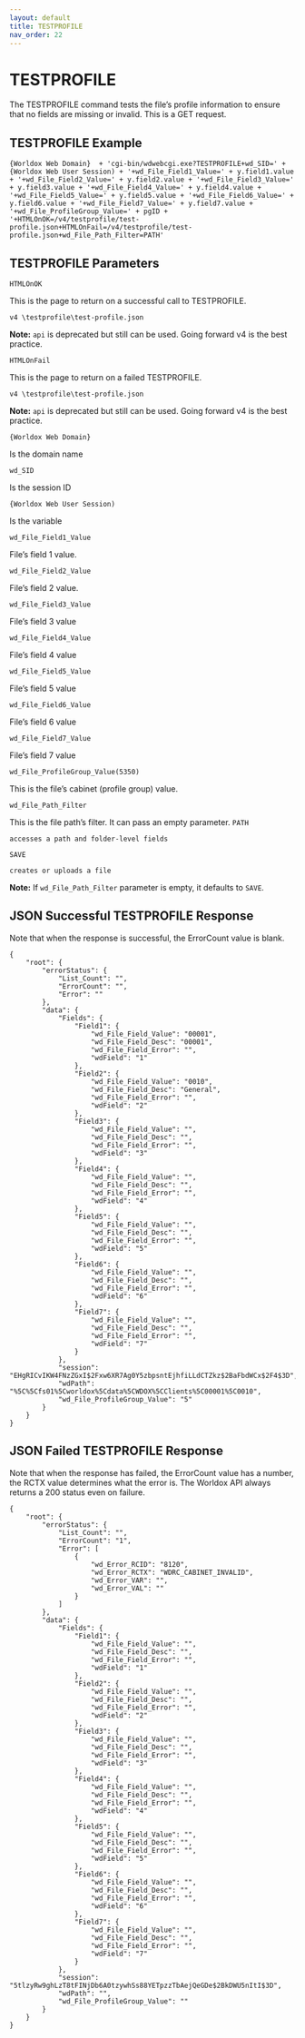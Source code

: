 ```yaml
---
layout: default
title: TESTPROFILE
nav_order: 22
---
```


# TESTPROFILE

The TESTPROFILE command tests the file’s profile information to ensure that no fields are missing or invalid. This is a GET request.

## TESTPROFILE Example
`{Worldox Web Domain}  + 'cgi-bin/wdwebcgi.exe?TESTPROFILE+wd_SID=' + {Worldox Web User Session) + '+wd_File_Field1_Value=' + y.field1.value + '+wd_File_Field2_Value=' + y.field2.value + '+wd_File_Field3_Value=' + y.field3.value + '+wd_File_Field4_Value=' + y.field4.value + '+wd_File_Field5_Value=' + y.field5.value + '+wd_File_Field6_Value=' + y.field6.value + '+wd_File_Field7_Value=' + y.field7.value + '+wd_File_ProfileGroup_Value=' + pgID + '+HTMLOnOK=/v4/testprofile/test-profile.json+HTMLOnFail=/v4/testprofile/test-profile.json+wd_File_Path_Filter=PATH'`

## TESTPROFILE Parameters

`HTMLOnOK`

This is the page to return on a successful call to TESTPROFILE.

`v4 \testprofile\test-profile.json`

**Note:** `api` is deprecated but still can be used. Going forward v4 is the best practice.

`HTMLOnFail`

This is the page to return on a failed TESTPROFILE.

`v4 \testprofile\test-profile.json`

**Note:** `api` is deprecated but still can be used. Going forward v4 is the best practice.

`{Worldox Web Domain}`

Is the domain name

`wd_SID`

Is the session ID

`{Worldox Web User Session)`

Is the variable

`wd_File_Field1_Value`

File’s field 1 value.

`wd_File_Field2_Value`

File’s field 2 value.

`wd_File_Field3_Value`

File’s field 3 value

`wd_File_Field4_Value`

File’s field 4 value

`wd_File_Field5_Value`

File’s field 5 value

`wd_File_Field6_Value`

File’s field 6 value

`wd_File_Field7_Value`

File’s field 7 value

`wd_File_ProfileGroup_Value(5350)`

This is the file’s cabinet (profile group) value.

`wd_File_Path_Filter`

This is the file path’s filter. It can pass an empty parameter.
`PATH`
		
	accesses a path and folder-level fields
`SAVE`

	creates or uploads a file

**Note:** If `wd_File_Path_Filter` parameter is empty, it defaults to `SAVE`.

## JSON Successful TESTPROFILE Response

Note that when the response is successful, the ErrorCount value is blank. 

```
{
    "root": {
        "errorStatus": {
            "List_Count": "",
            "ErrorCount": "",
            "Error": ""
        },
        "data": {
            "Fields": {
                "Field1": {
                    "wd_File_Field_Value": "00001",
                    "wd_File_Field_Desc": "00001",
                    "wd_File_Field_Error": "",
                    "wdField": "1"
                },
                "Field2": {
                    "wd_File_Field_Value": "0010",
                    "wd_File_Field_Desc": "General",
                    "wd_File_Field_Error": "",
                    "wdField": "2"
                },
                "Field3": {
                    "wd_File_Field_Value": "",
                    "wd_File_Field_Desc": "",
                    "wd_File_Field_Error": "",
                    "wdField": "3"
                },
                "Field4": {
                    "wd_File_Field_Value": "",
                    "wd_File_Field_Desc": "",
                    "wd_File_Field_Error": "",
                    "wdField": "4"
                },
                "Field5": {
                    "wd_File_Field_Value": "",
                    "wd_File_Field_Desc": "",
                    "wd_File_Field_Error": "",
                    "wdField": "5"
                },
                "Field6": {
                    "wd_File_Field_Value": "",
                    "wd_File_Field_Desc": "",
                    "wd_File_Field_Error": "",
                    "wdField": "6"
                },
                "Field7": {
                    "wd_File_Field_Value": "",
                    "wd_File_Field_Desc": "",
                    "wd_File_Field_Error": "",
                    "wdField": "7"
                }
            },
            "session": "EHgRICvIKW4FNzZGxI$2Fxw6XR7Ag0Y5zbpsntEjhfiLLdCTZkz$2BaFbdWCx$2F4$3D",
            "wdPath": "%5C%5Cfs01%5Cworldox%5Cdata%5CWDOX%5CClients%5C00001%5C0010",
            "wd_File_ProfileGroup_Value": "5"
        }
    }
}
```

## JSON Failed TESTPROFILE Response

Note that when the response has failed, the ErrorCount value has a number, the RCTX value determines what the error is. The Worldox API always returns a 200 status even on failure.  

```
{
    "root": {
        "errorStatus": {
            "List_Count": "",
            "ErrorCount": "1",
            "Error": [
                {
                    "wd_Error_RCID": "8120",
                    "wd_Error_RCTX": "WDRC_CABINET_INVALID",
                    "wd_Error_VAR": "",
                    "wd_Error_VAL": ""
                }
            ]
        },
        "data": {
            "Fields": {
                "Field1": {
                    "wd_File_Field_Value": "",
                    "wd_File_Field_Desc": "",
                    "wd_File_Field_Error": "",
                    "wdField": "1"
                },
                "Field2": {
                    "wd_File_Field_Value": "",
                    "wd_File_Field_Desc": "",
                    "wd_File_Field_Error": "",
                    "wdField": "2"
                },
                "Field3": {
                    "wd_File_Field_Value": "",
                    "wd_File_Field_Desc": "",
                    "wd_File_Field_Error": "",
                    "wdField": "3"
                },
                "Field4": {
                    "wd_File_Field_Value": "",
                    "wd_File_Field_Desc": "",
                    "wd_File_Field_Error": "",
                    "wdField": "4"
                },
                "Field5": {
                    "wd_File_Field_Value": "",
                    "wd_File_Field_Desc": "",
                    "wd_File_Field_Error": "",
                    "wdField": "5"
                },
                "Field6": {
                    "wd_File_Field_Value": "",
                    "wd_File_Field_Desc": "",
                    "wd_File_Field_Error": "",
                    "wdField": "6"
                },
                "Field7": {
                    "wd_File_Field_Value": "",
                    "wd_File_Field_Desc": "",
                    "wd_File_Field_Error": "",
                    "wdField": "7"
                }
            },
            "session": "5tlzyRw9ghLzT8tFINjDb6A0tzywhSs88YETpzzTbAejQeGDe$2BkDWU5nItI$3D",
            "wdPath": "",
            "wd_File_ProfileGroup_Value": ""
        }
    }
}
```
